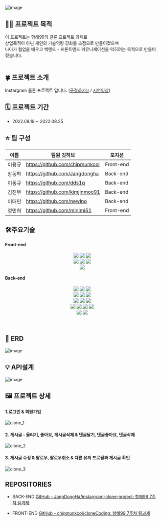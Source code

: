 ![image](https://user-images.githubusercontent.com/85866328/187016336-ce8599eb-1573-45e9-b5f9-e5d131047388.png)

## ****🤷‍♂️ 프로젝트 목적****
이 프로젝트는 항해99의 클론 프로젝트 과제로<br>
상업목적이 아닌 개인의 기술역량 강화를 초점으로 만들어졌으며 <br>
나아가 협업을 배우고 백엔드 - 프론트엔드 커뮤니케이션을 익히려는 목적으로 만들어졌습니다.<br><br>

## ****🍀 프로젝트 소개****
Instargram 클론 프로젝트 입니다.
([구경하기🙄](https://instargram-clone.netlify.app/) / 
[시연영상](https://www.youtube.com/watch?v=PMmjCJMe56w))

## ****🗓 프로젝트 기간****

- 2022.08.19 ~ 2022.08.25

## ****⭐️ 팀 구성****
|이름|팀원 깃허브|포지션|
|---|---|---|
|이용규|https://github.com/chipmunkcol|Front-end|
|장동하|https://github.com/Jangdongha|Back-end|
|이동규|https://github.com/dds1q|Back-end|
|김진무|https://github.com/kimjinmoo91|Back-end|
|이태민|https://github.com/newlno|Back-end|
|정민희|https://github.com/minimi61|Front-end|

## ****🛠주요기술****

#### Front-end

<div align=center> 
      <img src="https://img.shields.io/badge/html5-E34F26?style=for-the-badge&logo=html5&logoColor=white"> 
      <img src="https://img.shields.io/badge/css-1572B6?style=for-the-badge&logo=css3&logoColor=white"> 
      <img src="https://img.shields.io/badge/javascript-F7DF1E?style=for-the-badge&logo=javascript&logoColor=black">

  <br>
   <img src="https://img.shields.io/badge/react-61DAFB?style=for-the-badge&logo=react&logoColor=black">   
   <img src="https://img.shields.io/badge/redux-764ABC?style=for-the-badge&logo=redux&logoColor=purple"> 
 
   <img src="https://img.shields.io/badge/styledcomponents-DB7093?style=for-the-badge&logo=styled-components&logoColor=pink">
  <br>

   <img src="https://img.shields.io/badge/github-181717?style=for-the-badge&logo=github&logoColor=white">

</div>

#### Back-end

<div align=center> 
      <img src="https://img.shields.io/badge/Spring Boot-6DB33F?style=for-the-badge&logo=Spring Boot&logoColor=white">
      <img src="https://img.shields.io/badge/Spring Security-6DB33F?style=for-the-badge&logo=Spring Security&logoColor=white">
      <img src="https://img.shields.io/badge/codedeploy-6DB33F?style=for-the-badge&logo=codedeploy&logoColor=white">
  <br>
      <img src="https://img.shields.io/badge/Java-007396?style=for-the-badge&logo=Java&logoColor=white">
      <img src="https://img.shields.io/badge/JSON Web Tokens-000000?style=for-the-badge&logo=JSON Web Tokens&logoColor=white">   
      <img src="https://img.shields.io/badge/Gradle-02303A?style=for-the-badge&logo=Gradle&logoColor=white"> 
 
  <br>
   <img src="https://img.shields.io/badge/IntelliJ IDEA-000000?style=for-the-badge&logo=IntelliJ IDEA&logoColor=white">   
   <img src="https://img.shields.io/badge/Sourcetree-0052CC?style=for-the-badge&logo=Sourcetree&logoColor=white"> 
   <img src="https://img.shields.io/badge/Postman-FF6C37?style=for-the-badge&logo=Postman&logoColor=white">

   <br>
   <img src="https://img.shields.io/badge/AmazonEC2-FF9900?style=for-the-badge&logo=AmazonEC2&logoColor=white">
   <img src="https://img.shields.io/badge/Amazon S3-569A31?style=for-the-badge&logo=Amazon S3&logoColor=white"> 
   <img src="https://img.shields.io/badge/MySQL-4479A1?style=for-the-badge&logo=MySQL&logoColor=white">
   <img src="https://img.shields.io/badge/Ubuntu-E95420?style=for-the-badge&logo=Ubuntu&logoColor=white">
  <br>
   <img src="https://img.shields.io/badge/github-181717?style=for-the-badge&logo=github&logoColor=white">
   <img src="https://img.shields.io/badge/GitHub Actions-2088FF?style=for-the-badge&logo=GitHub Actions&logoColor=white">
</div>
  <br>  <br>
  
## ****🛫 ERD****  
![image](https://user-images.githubusercontent.com/85866328/187015996-f937066a-e889-4420-bef4-2a74bdea78dd.png)

## ****💡 API설계****  
![image](https://user-images.githubusercontent.com/85866328/187016021-e2f2da36-378b-4086-870a-8c56fdb7136d.png)

 ## ****🖼️ 프로젝트 상세****
 #### 1.로그인 & 회원가입
![clone_1](https://user-images.githubusercontent.com/85866328/187015936-d796e06b-9914-4b45-b91a-326943c4900e.gif)

 #### 2. 게시글 - 올리기, 좋아요, 게시글삭제 & 댓글달기, 댓글좋아요, 댓글삭제
 ![clone_2](https://user-images.githubusercontent.com/85866328/187017053-f31d5e8b-716f-4815-992d-476a1663b77b.gif)
 
 #### 3. 게시글 수정 & 팔로우, 팔로우취소 & 다른 유저 프로필과 게시글 확인
![clone_3](https://user-images.githubusercontent.com/85866328/187020289-af6ff8bf-7281-4184-b16c-b2668c04506c.gif)

## REPOSITORIES
- BACK-END
[GitHub - JangDongHa/instargram-clone-project: 항해99 7주차 팀과제](https://github.com/JangDongHa/instargram-clone-project)

- FRONT-END
[GitHub - chipmunkcol/cloneCoding: 항해99 7주차 팀과제](https://github.com/chipmunkcol/cloneCoding)<br><br>
